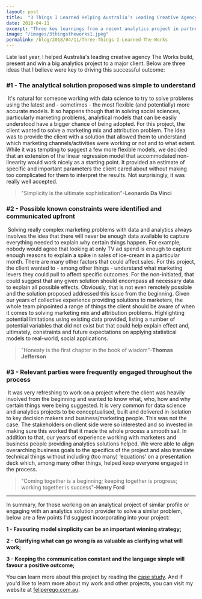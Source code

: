 ```yaml
---
layout: post
title:  "3 Things I Learned Helping Australia’s Leading Creative Agency Win A Large Analytics Project In Less Than A Week"
date: 2018-04-11
excerpt: "Three key learnings from a recent analytics project in partnership with The Works, a leading creative agency."
image: "/images/3thingstheworks1.jpeg"
permalink: /blog/2018/04/11/Three-Things-I-Learned-The-Works
---
```


Late last year, I helped Australia's leading creative agency The Works build, present and win a big analytics project to a major client. Below are three ideas that I believe were key to driving this successful outcome:

<h3>#1 - The analytical solution proposed was simple to understand</h3>
<span class="image left"><img src="{{ "/images/3thingstheworks2.jpeg" | absolute_url }}" alt="" /></span> It's natural for someone working with data science to try to solve problems using the latest and - sometimes - the most flexible (and potentially) more accurate models. It so happens though that in solving social sciences, particularly marketing problems, analytical models that can be easily understood have a bigger chance of being adopted. For this project, the client wanted to solve a marketing mix and attribution problem. The idea was to provide the client with a solution that allowed them to understand which marketing channels/activities were working or not and to what extent. While it was tempting to suggest a few more flexible models, we decided that an extension of the linear regression model that accommodated non-linearity would work nicely as a starting point. It provided an estimate of specific and important parameters the client cared about without making too complicated for them to interpret the results. Not surprisingly, it was really well accepted.

<blockquote>"Simplicity is the ultimate sophistication"<strong>-Leonardo Da Vinci</strong></blockquote>


<h3>#2 - Possible known constraints were identified and communicated upfront</h3>
<span class="image right"><img src="{{ "/images/3thingstheworks3.jpg" | absolute_url }}" alt="" /></span> Solving really complex marketing problems with data and analytics always involves the idea that there will never be enough data available to capture everything needed to explain why certain things happen. For example, nobody would agree that looking at only TV ad spend is enough to capture enough reasons to explain a spike in sales of ice-cream in a particular month. There are many other factors that could affect sales. For this project, the client wanted to - among other things - understand what marketing levers they could pull to affect specific outcomes. For the non-initiated, that could suggest that any given solution should encompass all necessary data to explain all possible effects. Obviously, that is not even remotely possible and the solution proposed addressed this issue from the beginning.  Given our years of collective experience providing solutions to marketers, the whole team pinpointed a range of things the client should be aware of when it comes to solving marketing mix and attribution problems. Highlighting potential limitations using existing data provided, listing a number of potential variables that did not exist but that could help explain effect and, ultimately, constraints and future expectations on applying statistical models to real-world, social applications. 

<blockquote>"Honesty is the first chapter in the book of wisdom"<strong>-Thomas Jefferson</strong></blockquote>

<h3>#3 - Relevant parties were frequently engaged throughout the process</h3>
<span class="image left"><img src="{{ "/images/3thingstheworks4.jpeg" | absolute_url }}" alt="" /></span> It was very refreshing to work on a project where the client was heavily involved from the beginning and wanted to know what, who, how and why certain things were being suggested. It is very common for data science and analytics projects to be conceptualised, built and delivered in isolation to key decision makers and business/marketing people. This was not the case. The stakeholders on client side were so interested and so invested in making sure this worked that it made the whole process a smooth sail. In addition to that, our years of experience working with marketers and business people providing analytics solutions helped. We were able to align overarching business goals to the specifics of the project and also translate technical things without including (too many) ‘equations’ on a presentation deck which, among many other things, helped keep everyone engaged in the process.
 
<blockquote>"Coming together is a beginning; keeping together is progress; working together is success"<strong>-Henry Ford</strong></blockquote>

<hr>

In summary, for those working on an analytical project of similar profile or engaging with an analytics solution provider to solve a similar problem, below are a few points I'd suggest incorporating into your project:

<strong>1 - Favouring model simplicity can be an important winning strategy;</strong>

<strong>2 - Clarifying what can go wrong is as valuable as clarifying what will work;</strong>

<strong>3 -  Keeping the communication constant and the language simple will favour a positive outcome;</strong>
  
You can learn more about this project by reading the <a href="https://feliperego.github.io/cases/2017/10/15/The-Works-Marketing-Mix-Model">case study</a>. And if you'd like to learn more about my work and other projects, you can visit my website at <a href="https://feliperego.github.io/">feliperego.com.au</a>.


